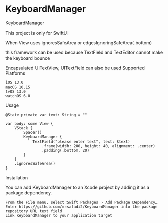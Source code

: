 # KeyboardManager

KeyboardManager

This project is only for SwiftUI

When View uses ignoresSafeArea or edgesIgnoringSafeArea(.bottom)

this framework can be used because TextField and TextEditor cannot make the keyboard bounce

Encapsulated UITextView, UITextField can also be used
Supported Platforms

    iOS 13.0
    macOS 10.15
    tvOS 13.0
    watchOS 6.0

Usage

    @State private var text: String = ""
    
    var body: some View {
        VStack {
            Spacer()
            KeyboardManager {
                TextField("please enter text", text: $text)
                    .frame(width: 200, height: 40, alignment: .center)
                    .padding(.bottom, 20)
            }
        }
        .ignoresSafeArea()
    }

Installation

You can add KeyboardManager to an Xcode project by adding it as a package dependency.

    From the File menu, select Swift Packages › Add Package Dependency…
    Enter https://github.com/mrsafadi2/KeyboardManager into the package repository URL text field
    Link KeyboardManager to your application target


 
